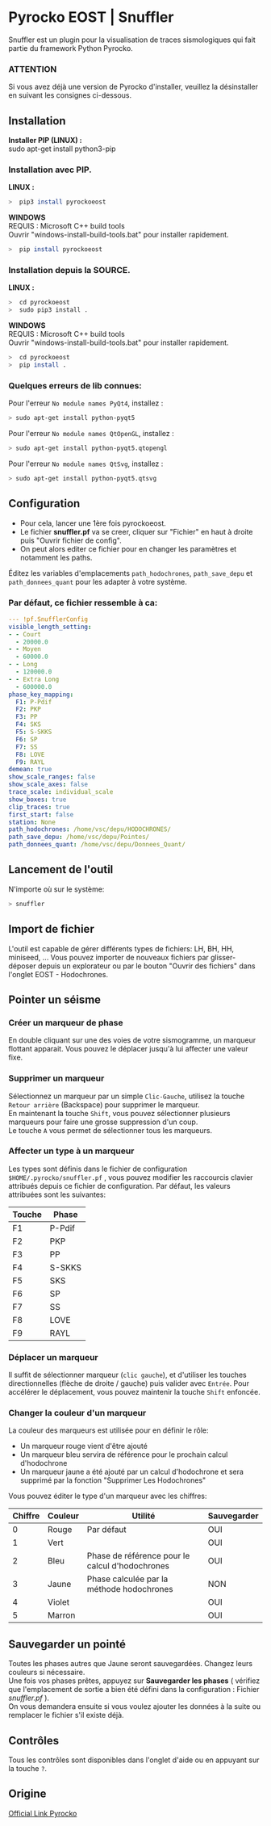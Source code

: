 
# Pyrocko EOST | Snuffler

Snuffler est un plugin pour la visualisation de traces sismologiques qui fait partie du framework Python Pyrocko.

### ATTENTION  
Si vous avez déjà une version de Pyrocko d'installer, veuillez la désinstaller en suivant les consignes ci-dessous.
## Installation
**Installer PIP (LINUX) :**    
sudo apt-get install python3-pip  
### Installation avec PIP.  
**LINUX :**
```bash
>  pip3 install pyrockoeost
```
**WINDOWS**  
REQUIS : Microsoft C++ build tools  
Ouvrir "windows-install-build-tools.bat" pour installer rapidement.
```bash
>  pip install pyrockoeost
```
### Installation depuis la SOURCE.  
**LINUX :**
```bash
>  cd pyrockoeost
>  sudo pip3 install .
```
**WINDOWS**  
REQUIS : Microsoft C++ build tools  
Ouvrir "windows-install-build-tools.bat" pour installer rapidement.
```bash
>  cd pyrockoeost
>  pip install .
```

### Quelques erreurs de lib connues:

Pour l'erreur `No module names PyQt4`, installez :
```bash
> sudo apt-get install python-pyqt5
```

Pour l'erreur `No module names QtOpenGL`, installez :
```bash
> sudo apt-get install python-pyqt5.qtopengl
```

Pour l'erreur `No module names QtSvg`, installez :
```bash
> sudo apt-get install python-pyqt5.qtsvg
```

## Configuration
- Pour cela, lancer une 1ère fois pyrockoeost.  
- Le fichier **snuffler.pf** va se creer, cliquer sur "Fichier" en haut à droite puis "Ouvrir fichier de config".  
- On peut alors editer ce fichier pour en changer les paramètres et notamment les paths.

Éditez les variables d'emplacements `path_hodochrones`, `path_save_depu` et `path_donnees_quant` pour les adapter à votre système.

### Par défaut, ce fichier ressemble à ca: 
```yaml
--- !pf.SnufflerConfig
visible_length_setting:
- - Court
  - 20000.0
- - Moyen
  - 60000.0
- - Long
  - 120000.0
- - Extra Long
  - 600000.0
phase_key_mapping:
  F1: P-Pdif
  F2: PKP
  F3: PP
  F4: SKS
  F5: S-SKKS
  F6: SP
  F7: SS
  F8: LOVE
  F9: RAYL
demean: true
show_scale_ranges: false
show_scale_axes: false
trace_scale: individual_scale
show_boxes: true
clip_traces: true
first_start: false
station: None
path_hodochrones: /home/vsc/depu/HODOCHRONES/
path_save_depu: /home/vsc/depu/Pointes/
path_donnees_quant: /home/vsc/depu/Donnees_Quant/
```

## Lancement de l'outil

N'importe où sur le système:
```bash
> snuffler
```

## Import de fichier
L'outil est capable de gérer différents types de fichiers: LH, BH, HH, miniseed, ... 
Vous pouvez importer de nouveaux fichiers par glisser-déposer depuis un explorateur ou par le bouton "Ouvrir des fichiers" dans l'onglet EOST - Hodochrones.

## Pointer un séisme

### Créer un marqueur de phase
En double cliquant sur une des voies de votre sismogramme, un marqueur flottant apparait. 
Vous pouvez le déplacer jusqu'à lui affecter une valeur fixe.

### Supprimer un marqueur
Sélectionnez un marqueur par un simple `Clic-Gauche`, utilisez la touche `Retour arrière` (Backspace) pour supprimer le marqueur.  
En maintenant la touche `Shift`, vous pouvez sélectionner plusieurs marqueurs pour faire une grosse suppression d'un coup.  
Le touche `A` vous permet de sélectionner tous les marqueurs.

### Affecter un type à un marqueur
Les types sont définis dans le fichier de configuration `$HOME/.pyrocko/snuffler.pf` , vous pouvez modifier les raccourcis clavier attribués depuis ce fichier de configuration. 
Par défaut, les valeurs attribuées sont les suivantes:

|Touche| Phase |
|-----|--------|
| F1  | P-Pdif |
| F2  | PKP    |
| F3  | PP     |
| F4  | S-SKKS |
| F5  | SKS    |
| F6  | SP     |
| F7  | SS     |
| F8  | LOVE   |
| F9  | RAYL   |

### Déplacer un marqueur
Il suffit de sélectionner marqueur (`clic gauche`), et d'utiliser les touches directionnelles (flèche de droite / gauche) puis valider avec `Entrée`.
Pour accélérer le déplacement, vous pouvez maintenir la touche `Shift` enfoncée.

### Changer la couleur d'un marqueur
La couleur des marqueurs est utilisée pour en définir le rôle: 
- Un marqueur rouge vient d'être ajouté
- Un marqueur bleu servira de référence pour le prochain calcul d'hodochrone
- Un marqueur jaune a été ajouté par un calcul d'hodochrone et sera supprimé par la fonction "Supprimer Les Hodochrones"

Vous pouvez éditer le type d'un marqueur avec les chiffres: 

|Chiffre| Couleur | Utilité |Sauvegarder|
|-------|---------|---------|-----------|
| 0     | Rouge   | Par défaut |OUI|
| 1     | Vert    |            |OUI|
| 2     | Bleu    | Phase de référence pour le calcul d'hodochrones |OUI|
| 3     | Jaune   | Phase calculée par la méthode hodochrones |NON|
| 4     | Violet  |            |OUI|
| 5     | Marron  |            |OUI|

## Sauvegarder un pointé
Toutes les phases autres que Jaune seront sauvegardées. Changez leurs couleurs si nécessaire.  
Une fois vos phases prêtes, appuyez sur **Sauvegarder les phases** ( vérifiez que l'emplacement de sortie a bien été défini dans la configuration : Fichier *snuffler.pf* ).  
On vous demandera ensuite si vous voulez ajouter les données à la suite ou remplacer le fichier s'il existe déjà.

## Contrôles
Tous les contrôles sont disponibles dans l'onglet d'aide ou en appuyant sur la touche `?`.

## Origine
[Official Link Pyrocko](https://pyrocko.org/)
